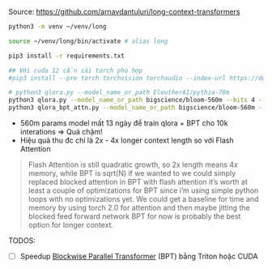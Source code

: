 Source: https://github.com/arnavdantuluri/long-context-transformers

```sh
python3 -m venv ~/venv/long

source ~/venv/long/bin/activate # alias long

pip3 install -r requirements.txt

## Với cuda 12 cần cài torch phù hợp
#pip3 install --pre torch torchvision torchaudio --index-url https://download.pytorch.org/whl/nightly/cu121

# python3 qlora.py --model_name_or_path EleutherAI/pythia-70m
python3 qlora.py --model_name_or_path bigscience/bloom-560m --bits 4 --per_device_train_batch_size 8
python3 qlora_bpt_attn.py --model_name_or_path bigscience/bloom-560m --bits 4 --per_device_train_batch_size 8
```

- 560m params model mất 13 ngày để train qlora + BPT cho 10k interations => Quá chậm!
- Hiệu quả thu đc chỉ là 2x - 4x longer context length so với Flash Attention

> Flash Attention is still quadratic growth, so 2x length means 4x memory, while BPT is sqrt(N)
> if we wanted to we could simply replaced blocked attention in BPT with flash attention
> it’s worth at least a couple of optimizations for BPT since i’m using simple python loops with no optimizations yet.
> We could get a baseline for time and memory by using torch 2.0 for attention and then maybe jitting the blocked feed forward network
> BPT for now is probably the best option for longer context.

TODOS:
- [ ] Speedup [Blockwise Parallel Transformer](https://arxiv.org/abs/2305.19370) (BPT) bằng Triton hoặc CUDA
